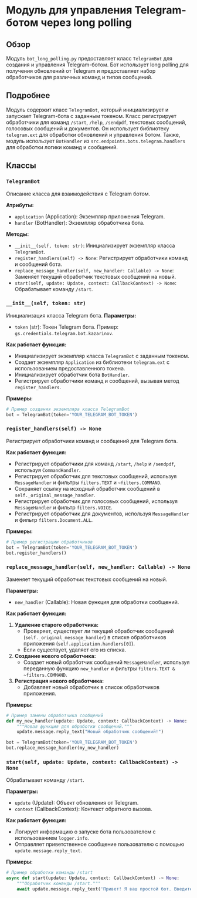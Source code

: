 # Модуль для управления Telegram-ботом через long polling
## Обзор
Модуль `bot_long_polling.py` предоставляет класс `TelegramBot` для создания и управления Telegram-ботом. Бот использует long polling для получения обновлений от Telegram и предоставляет набор обработчиков для различных команд и типов сообщений.

## Подробнее
Модуль содержит класс `TelegramBot`, который инициализирует и запускает Telegram-бота с заданным токеном. Класс регистрирует обработчики для команд `/start`, `/help`, `/sendpdf`, текстовых сообщений, голосовых сообщений и документов.
Он использует библиотеку `telegram.ext` для обработки обновлений и управления ботом. Также, модуль использует `BotHandler` из `src.endpoints.bots.telegram.handlers` для обработки логики команд и сообщений.

## Классы
### `TelegramBot`
Описание класса для взаимодействия с Telegram ботом.

**Атрибуты:**
- `application` (Application): Экземпляр приложения Telegram.
- `handler` (BotHandler): Экземпляр обработчика бота.

**Методы:**
- `__init__(self, token: str)`: Инициализирует экземпляр класса `TelegramBot`.
- `register_handlers(self) -> None`: Регистрирует обработчики команд и сообщений бота.
- `replace_message_handler(self, new_handler: Callable) -> None`: Заменяет текущий обработчик текстовых сообщений на новый.
- `start(self, update: Update, context: CallbackContext) -> None`: Обрабатывает команду `/start`.

### `__init__(self, token: str)`
Инициализация класса Telegram бота.
**Параметры:**
- `token` (str): Токен Telegram бота. Пример: `gs.credentials.telegram.bot.kazarinov`.

**Как работает функция:**
- Инициализирует экземпляр класса `TelegramBot` с заданным токеном.
- Создает экземпляр `Application` из библиотеки `telegram.ext` с использованием предоставленного токена.
- Инициализирует обработчик бота `BotHandler`.
- Регистрирует обработчики команд и сообщений, вызывая метод `register_handlers`.

**Примеры:**
```python
# Пример создания экземпляра класса TelegramBot
bot = TelegramBot(token='YOUR_TELEGRAM_BOT_TOKEN')
```

### `register_handlers(self) -> None`
Регистрирует обработчики команд и сообщений для Telegram бота.

**Как работает функция:**
- Регистрирует обработчики для команд `/start`, `/help` и `/sendpdf`, используя `CommandHandler`.
- Регистрирует обработчик для текстовых сообщений, используя `MessageHandler` и фильтры `filters.TEXT` и `~filters.COMMAND`.
- Сохраняет ссылку на исходный обработчик сообщений в `self._original_message_handler`.
- Регистрирует обработчик для голосовых сообщений, используя `MessageHandler` и фильтр `filters.VOICE`.
- Регистрирует обработчик для документов, используя `MessageHandler` и фильтр `filters.Document.ALL`.

**Примеры:**
```python
# Пример регистрации обработчиков
bot = TelegramBot(token='YOUR_TELEGRAM_BOT_TOKEN')
bot.register_handlers()
```

### `replace_message_handler(self, new_handler: Callable) -> None`
Заменяет текущий обработчик текстовых сообщений на новый.

**Параметры:**
- `new_handler` (Callable): Новая функция для обработки сообщений.

**Как работает функция:**

1.  **Удаление старого обработчика:**
    *   Проверяет, существует ли текущий обработчик сообщений (`self._original_message_handler`) в списке обработчиков приложения (`self.application.handlers[0]`).
    *   Если существует, удаляет его из списка.
2.  **Создание нового обработчика:**
    *   Создает новый обработчик сообщений `MessageHandler`, используя переданную функцию `new_handler` и фильтры `filters.TEXT & ~filters.COMMAND`.
3.  **Регистрация нового обработчика:**
    *   Добавляет новый обработчик в список обработчиков приложения.

**Примеры:**

```python
# Пример замены обработчика сообщений
def my_new_handler(update: Update, context: CallbackContext) -> None:
    """Новая функция для обработки сообщений."""
    update.message.reply_text("Новый обработчик сообщений!")

bot = TelegramBot(token='YOUR_TELEGRAM_BOT_TOKEN')
bot.replace_message_handler(my_new_handler)
```

### `start(self, update: Update, context: CallbackContext) -> None`
Обрабатывает команду `/start`.

**Параметры:**
- `update` (Update): Объект обновления от Telegram.
- `context` (CallbackContext): Контекст обратного вызова.

**Как работает функция:**
- Логирует информацию о запуске бота пользователем с использованием `logger.info`.
- Отправляет приветственное сообщение пользователю с помощью `update.message.reply_text`.

**Примеры:**
```python
# Пример обработки команды /start
async def start(update: Update, context: CallbackContext) -> None:
    """Обработчик команды /start."""
    await update.message.reply_text('Привет! Я ваш простой бот. Введите /help, чтобы увидеть доступные команды.')
```